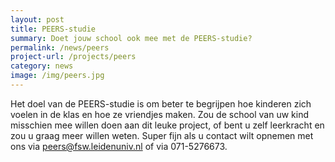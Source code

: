 ```yaml
---
layout: post
title: PEERS-studie
summary: Doet jouw school ook mee met de PEERS-studie?
permalink: /news/peers
project-url: /projects/peers
category: news
image: /img/peers.jpg
---
```


Het doel van de PEERS-studie is om beter te begrijpen hoe kinderen zich voelen in de klas en hoe ze vriendjes maken. Zou de school van uw kind misschien mee willen doen aan dit leuke project, of bent u zelf leerkracht en zou u graag meer willen weten. Super fijn als u contact wilt opnemen met ons via peers@fsw.leidenuniv.nl of via 071-5276673.

